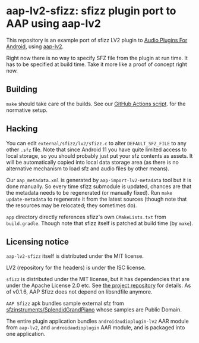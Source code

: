 # aap-lv2-sfizz: sfizz plugin port to AAP using aap-lv2

This repository is an example port of sfizz LV2 plugin to [Audio Plugins For Android](https://github.com/atsushieno/aap-core), using [aap-lv2](https://github.com/atsushieno/aap-lv2).

Right now there is no way to specify SFZ file from the plugin at run time. It has to be specified at build time. Take it more like a proof of concept right now.

## Building

`make` should take care of the builds. See our [GitHub Actions script](.github/workflows/actions.yml). for the normative setup.


## Hacking

You can edit `external/sfizz/lv2/sfizz.c` to alter `DEFAULT_SFZ_FILE` to any other `.sfz` file. Note that since Android 11 you have quite limited access to local storage, so you should probably just put your sfz contents as assets. It will be automatically copied into local data storage area (as there is no alternative mechanism to load sfz and audio files by other means).

Our `aap_metadata.xml` is generated by `aap-import-lv2-metadata` tool but it is done manually. So every time sfizz submodule is updated, chances are that the metadata needs to be regenerated (or manually fixed). Run `make update-metadata` to regenerate it from the latest sources (though note that the resources may be relocated; they sometimes do).

`app` directory directly references sfizz's own `CMakeLists.txt` from `build.gradle`. Though note that sfizz itself is patched at build time (by `make`).

## Licensing notice

`aap-lv2-sfizz` itself is distributed under the MIT license.

LV2 (repository for the headers) is under the ISC license.

`sfizz` is distributed under the MIT license, but it has dependencies that are under the Apache License 2.0 etc. See [the project repository](https://github.com/sfztools/sfizz) for details. As of v0.1.6, AAP Sfizz does not depend on libsndfile anymore.

`AAP Sfizz` apk bundles sample external sfz from [sfzinstruments/SplendidGrandPiano](https://github.com/sfzinstruments/SplendidGrandPiano) whose samples are Public Domain.

The entire plugin application bundles `androidaudioplugin-lv2` AAR module from `aap-lv2`, and `androidaudioplugin` AAR module, and is packaged into one application.


